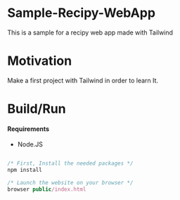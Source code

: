# Sample-Recipy-WebApp
This is a sample for a recipy web app made with Tailwind

# Motivation
Make a first project with Tailwind in order to learn It.

# Build/Run

#### Requirements

- Node.JS

```javascript

/* First, Install the needed packages */
npm install

/* Launch the website on your browser */
browser public/index.html

```
